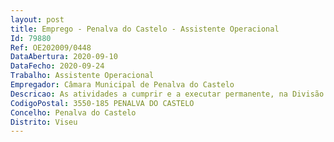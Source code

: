 ```yaml
--- 
layout: post
title: Emprego - Penalva do Castelo - Assistente Operacional
Id: 79880
Ref: OE202009/0448
DataAbertura: 2020-09-10
DataFecho: 2020-09-24
Trabalho: Assistente Operacional
Empregador: Câmara Municipal de Penalva do Castelo
Descricao: As atividades a cumprir e a executar permanente, na Divisão Técnica de Salubridade, Comunicações, Transportes e Ambiente do Município de Penalva do Castelo, são  Desenvolvimento de atividades, no domínio da limpeza e tratamento de jardins, poda de árvores, limpeza de ruas em determinadas alturas do ano, limpeza de edifícios, instalações e de terrenos de propriedade do Município  Exercer as demais funções cometidas por lei, por deliberação da Câmara Municipal ou despacho Presidente da Câmara e das respetivas chefias.
CodigoPostal: 3550-185 PENALVA DO CASTELO
Concelho: Penalva do Castelo
Distrito: Viseu
--- 
```

